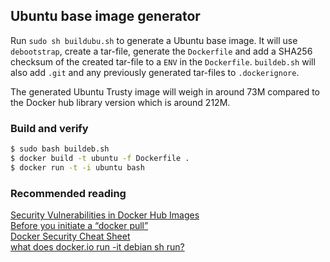 ## Ubuntu base image generator
Run `sudo sh buildubu.sh` to generate a Ubuntu base image.
It will use `debootstrap`, create a tar-file, generate the `Dockerfile`
and add a SHA256 checksum of the created tar-file to a `ENV` in the `Dockerfile`.
`buildeb.sh` will also add `.git` and any previously generated tar-files
to `.dockerignore`.
  
The generated Ubuntu Trusty image will weigh in around 73M compared to the 
Docker hub library version which is around 212M.
  
### Build and verify  
```sh
$ sudo bash buildeb.sh  
$ docker build -t ubuntu -f Dockerfile .  
$ docker run -t -i ubuntu bash
```  

### Recommended reading  
[Security Vulnerabilities in Docker Hub Images](http://www.infoq.com/news/2015/05/Docker-Image-Vulnerabilities)  
[Before you initiate a “docker pull”](https://securityblog.redhat.com/2014/12/18/before-you-initiate-a-docker-pull/)  
[Docker Security Cheat Sheet](https://github.com/konstruktoid/Docker/blob/master/Security/CheatSheet.md)  
[what does docker.io run -it debian sh run?](https://joeyh.name/blog/entry/docker_run_debian/)  
